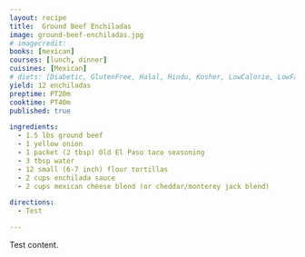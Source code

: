 ```yaml
---
layout: recipe
title:  Ground Beef Enchiladas
image: ground-beef-enchiladas.jpg
# imagecredit:
books: [mexican]
courses: [lunch, dinner]
cuisines: [Mexican]
# diets: [Diabetic, GlutenFree, Halal, Hindu, Kosher, LowCalorie, LowFat, LowLactose, LowSalt, Vegan, Vegetarian]
yield: 12 enchiladas
preptime: PT20m
cooktime: PT40m
published: true

ingredients:
  - 1.5 lbs ground beef
  - 1 yellow onion
  - 1 packet (2 tbsp) Old El Paso taco seasoning
  - 3 tbsp water
  - 12 small (6-7 inch) flour tortillas
  - 2 cups enchilada sauce
  - 2 cups mexican cheese blend (or cheddar/monterey jack blend)

directions:
  - Test

---
```


Test content.
